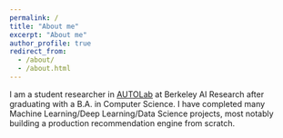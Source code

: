 ```yaml
---
permalink: /
title: "About me"
excerpt: "About me"
author_profile: true
redirect_from: 
  - /about/
  - /about.html
---
```


I am a student researcher in [AUTOLab](https://autolab.berkeley.edu) at Berkeley AI Research after graduating with a B.A. in Computer Science. I have completed many Machine Learning/Deep Learning/Data Science projects, most notably building a production recommendation engine from scratch.
